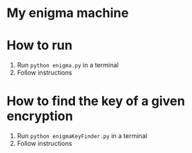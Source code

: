 # My enigma machine

# How to run
1. Run `python enigma.py` in a terminal
2. Follow instructions

# How to find the key of a given encryption
1. Run `python enigmaKeyFinder.py` in a terminal
2. Follow instructions

